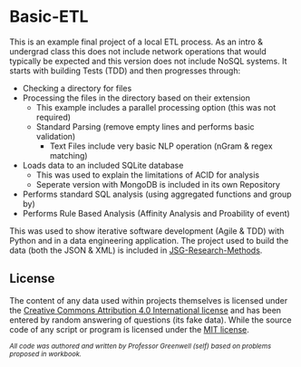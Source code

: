 # Basic-ETL

This is an example final project of a local ETL process. As an intro & undergrad
class this does not include network operations that would typically be expected and this version does not include NoSQL systems. It starts with building Tests (TDD) and then progresses through:
- Checking a directory for files
- Processing the files in the directory based on their extension
  - This example includes a parallel processing option (this was not required)
  - Standard Parsing (remove empty lines and performs basic validation)
    - Text Files include very basic NLP operation (nGram & regex matching)
- Loads data to an included SQLite database
  - This was used to explain the limitations of ACID for analysis
  - Seperate version with MongoDB is included in its own Repository
- Performs standard SQL analysis (using aggregated functions and group by)
- Performs Rule Based Analysis (Affinity Analysis and Proability of event)

This was used to show iterative software development (Agile & TDD) with
Python and in a data engineering application. The project used to build the
data (both the JSON & XML) is included in [JSG-Research-Methods](#addme).

## License

The content of any data used within projects 
themselves is licensed under the 
[Creative Commons Attribution 4.0 International license](https://creativecommons.org/licenses/by/4.0/) and has been entered by random answering of questions (its fake data).
While the source code of any script or program 
is licensed under the [MIT license](LICENSE.md).

<small> 

*All code was authored and written by Professor Greenwell (self) based on 
problems proposed in workbook.*

</small>
